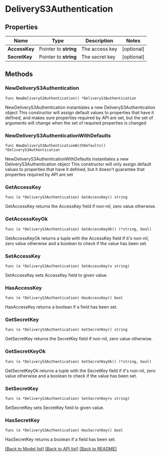 # DeliveryS3Authentication

## Properties

Name | Type | Description | Notes
------------ | ------------- | ------------- | -------------
**AccessKey** | Pointer to **string** | The access key | [optional] 
**SecretKey** | Pointer to **string** | The secret key | [optional] 

## Methods

### NewDeliveryS3Authentication

`func NewDeliveryS3Authentication() *DeliveryS3Authentication`

NewDeliveryS3Authentication instantiates a new DeliveryS3Authentication object
This constructor will assign default values to properties that have it defined,
and makes sure properties required by API are set, but the set of arguments
will change when the set of required properties is changed

### NewDeliveryS3AuthenticationWithDefaults

`func NewDeliveryS3AuthenticationWithDefaults() *DeliveryS3Authentication`

NewDeliveryS3AuthenticationWithDefaults instantiates a new DeliveryS3Authentication object
This constructor will only assign default values to properties that have it defined,
but it doesn't guarantee that properties required by API are set

### GetAccessKey

`func (o *DeliveryS3Authentication) GetAccessKey() string`

GetAccessKey returns the AccessKey field if non-nil, zero value otherwise.

### GetAccessKeyOk

`func (o *DeliveryS3Authentication) GetAccessKeyOk() (*string, bool)`

GetAccessKeyOk returns a tuple with the AccessKey field if it's non-nil, zero value otherwise
and a boolean to check if the value has been set.

### SetAccessKey

`func (o *DeliveryS3Authentication) SetAccessKey(v string)`

SetAccessKey sets AccessKey field to given value.

### HasAccessKey

`func (o *DeliveryS3Authentication) HasAccessKey() bool`

HasAccessKey returns a boolean if a field has been set.

### GetSecretKey

`func (o *DeliveryS3Authentication) GetSecretKey() string`

GetSecretKey returns the SecretKey field if non-nil, zero value otherwise.

### GetSecretKeyOk

`func (o *DeliveryS3Authentication) GetSecretKeyOk() (*string, bool)`

GetSecretKeyOk returns a tuple with the SecretKey field if it's non-nil, zero value otherwise
and a boolean to check if the value has been set.

### SetSecretKey

`func (o *DeliveryS3Authentication) SetSecretKey(v string)`

SetSecretKey sets SecretKey field to given value.

### HasSecretKey

`func (o *DeliveryS3Authentication) HasSecretKey() bool`

HasSecretKey returns a boolean if a field has been set.


[[Back to Model list]](../README.md#documentation-for-models) [[Back to API list]](../README.md#documentation-for-api-endpoints) [[Back to README]](../README.md)


